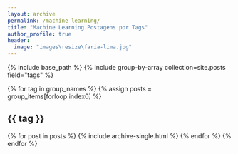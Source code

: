 ```yaml
---
layout: archive
permalink: /machine-learning/
title: "Machine Learning Postagens por Tags"
author_profile: true
header:
  image: "images\resize\faria-lima.jpg"
---
```

  {% include base_path %}
  {% include group-by-array collection=site.posts field="tags" %}

  {% for tag in group_names %}
    {% assign posts = group_items[forloop.index0] %}
    <h2 id="{{ tag | slugify }}" class="archive__subtitle">{{ tag }}</h2>
    {% for post in posts %}
      {% include archive-single.html %}
    {% endfor %}
  {% endfor %}
